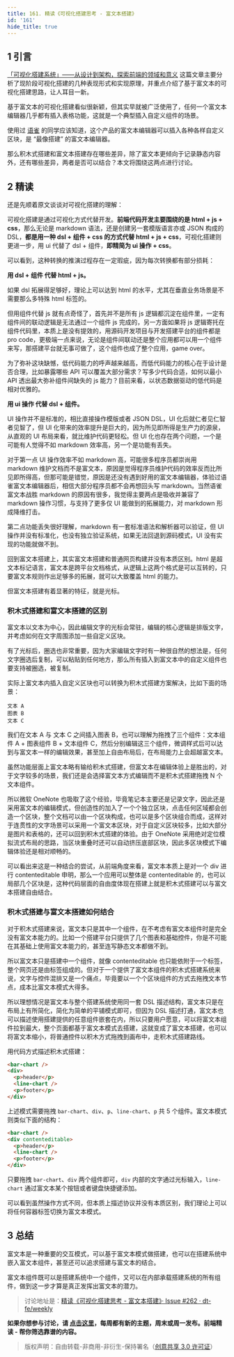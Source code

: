 ```yaml
---
title: 161. 精读《可视化搭建思考 - 富文本搭建》
id: '161'
hide_title: true
---
```


## 1 引言

[「可视化搭建系统」——从设计到架构，探索前端的领域和意义](https://juejin.im/post/6854573220532748302) 这篇文章主要分析了现阶段可视化搭建的几种表现形式和实现原理，并重点介绍了基于富文本的可视化搭建思路，让人耳目一新。

基于富文本的可视化搭建看似很新颖，但其实早就被广泛使用了，任何一个富文本编辑器几乎都有插入表格功能，这就是一个典型插入自定义组件的场景。

使用过 [语雀](https://www.yuque.com/) 的同学应该知道，这个产品的富文本编辑器可以插入各种各样自定义区块，是 “最像搭建” 的富文本编辑器。

那么积木式搭建和富文本搭建存在哪些差异，除了富文本更倾向于记录静态内容外，还有哪些差异，两者是否可以结合？本文将围绕这两点进行讨论。

## 2 精读

还是先顺着原文谈谈对可视化搭建的理解：

可视化搭建是通过可视化方式代替开发。**前端代码开发主要围绕的是 html + js + css**，那么无论是 markdown 语法，还是创建另一套模版语言亦或 JSON 构成的 DSL，**都是用一种 dsl + 组件 + css 的方式代替 html + js + css**，可视化搭建则更进一步，用 ui 代替了 dsl + 组件，**即精简为 ui 操作 + css**。

可以看到，这种转换的推演过程存在一定瑕疵，因为每次转换都有部分损耗：

**用 dsl + 组件 代替 html + js。**

如果 dsl 拓展得足够好，理论上可以达到 html 的水平，尤其在垂直业务场景是不需要那么多特殊 html 标签的。

但用组件代替 js 就有点奇怪了，首先并不是所有 js 逻辑都沉淀在组件里，一定有组件间的联动逻辑是无法通过一个组件 js 完成的，另一方面如果将 js 逻辑寄托在组件代码里，本质上是没有提效的，用源码开发项目与开发搭建平台的组件都是 pro code，更极端一点来说，无论是组件间联动还是整个应用都可以用一个组件来写，那搭建平台就无事可做了，这个组件也成了整个应用，game over。

为了弥补这块缺憾，低代码能力的呼声越来越高，而低代码能力的核心在于设计是否合理，比如暴露哪些 API 可以覆盖大部分需求？写多少代码合适，如何以最小 API 透出最大弥补组件间缺失的 js 能力？目前来看，以状态数据驱动的低代码是相对优雅的。

**用 ui 操作 代替 dsl + 组件。**

UI 操作并不是标准的，相比直接操作模版或者 JSON DSL，UI 化后就仁者见仁智者见智了，但 UI 化带来的效率提升是巨大的，因为所见即所得是生产力的源泉，从直观的 UI 布局来看，就比维护代码更轻松。但 UI 化也存在两个问题，一个是可能有人觉得不如 markdown 效率高，另一个是功能有丢失。

对于第一点 UI 操作效率不如 markdown 高，可能很多程序员都崇尚用 markdown 维护文档而不是富文本，原因是觉得程序员维护代码的效率反而比所见即所得高，但那可能是错觉，原因是还没有遇到好用的富文本编辑器，体验过语雀富文本编辑器后，相信大部分程序员都不会再想回头写 markdown。当然语雀富文本战胜 markdown 的原因有很多，我觉得主要两点是吸收并兼容了 markdown 操作习惯，与支持了更多仅 UI 能做到的拓展能力，对 markdown 形成降维打击。

第二点功能丢失很好理解，markdown 有一套标准语法和解析器可以验证，但 UI 操作并没有标准化，也没有独立验证系统，如果无法回退到源码模式，UI 没有实现的功能就做不到。

回到富文本搭建上，其实富文本搭建和普通网页构建并没有本质区别。html 是超文本标记语言，富文本是跨平台文档格式，从逻辑上这两个格式是可以互转的，只要富文本规则作出足够多的拓展，就可以大致覆盖 html 的能力。

但富文本搭建有着显著的特征，就是光标。

### 积木式搭建和富文本搭建的区别

富文本以文本为中心，因此编辑文字的光标会常驻，编辑的核心逻辑是排版文字，并考虑如何在文字周围添加一些自定义区块。

有了光标后，圈选也非常重要，因为大家编辑文字时有一种很自然的想法是，任何文字圈选后复制，可以粘贴到任何地方，那么所有插入到富文本中的自定义组件也要支持被圈选，被复制。

实际上富文本内插入自定义区块也可以转换为积木式搭建方案解决，比如下面的场景：

```text
文本 A
图表 B
文本 C
```

我们在文本 A 与 文本 C 之间插入图表 B，也可以理解为拖拽了三个组件：文本组件 A + 图表组件 B + 文本组件 C，然后分别编辑这三个组件，微调样式后可以达到与富文本一样的编辑效果，甚至加上自由布局后，在布局能力上会超越富文本。

虽然功能层面上富文本略有输给积木式搭建，但富文本在编辑体验上是胜出的，对于文字较多的场景，我们还是会选择富文本方式编辑而不是积木式搭建拖拽 N 个文本组件。

所以微软 OneNote 也吸取了这个经验，毕竟笔记本主要还是记录文字，因此还是采用富文本的编辑模式，但创造性的加入了一个个独立区块，点击任何区域都会创造一个区块，整个文档可以由一个区块构成，也可以是多个区块组合而成，这样对于连贯性的文字场景可以采用一个富文本区块，对于自定义区块较多，比如大部分是图片和表格的，还可以回到积木式搭建的体验。由于 OneNote 采用绝对定位模拟流式布局的思路，当区块重叠时还可以自动挤压底部区块，因此多区块模式下编辑体验还是相对顺畅的。

可以看出来这是一种结合的尝试，从前端角度来看，富文本本质上是对一个 div 进行 contenteditable 申明，那么一个应用可以整体是 contenteditable 的，也可以局部几个区块是，这种代码层面的自由度体现在搭建上就是积木式搭建可以与富文本搭建自由结合。

### 积木式搭建与富文本搭建如何结合

对于积木式搭建来说，富文本只是其中一个组件，在不考虑有富文本组件时是完全没有富文本能力的。比如一个搭建平台只提供了几个图表和基础控件，你是不可能在其基础上使用富文本能力的，甚至连写静态文本都做不到。

所以富文本只是搭建中一个组件，就像 contenteditable 也只能依附于一个标签，整个网页还是由标签组成的。但对于一个提供了富文本组件的积木式搭建系统来说，文字与控件混排又是一个痛点，毕竟要以一个个区块组件的方式去拖拽文本节点，成本比富文本模式大得多。

所以理想情况是富文本与整个搭建系统使用同一套 DSL 描述结构，富文本只是在布局上有所简化，简化为简单的平铺模式即可，但因为 DSL 描述打通，富文本也可以描述使用搭建提供的任意组件嵌套在内，所以只要用户愿意，可以将富文本组件拉到最大，整个页面都基于富文本模式去搭建，这就变成了富文本搭建，也可以将富文本缩小，将普通控件以积木方式拖拽到画布中，走积木式搭建路线。

用代码方式描述积木式搭建：

```html
<bar-chart />
<div>
  <p>header</p>
  <line-chart />
  <p>footer</p>
</div>
```

上述模式需要拖拽 `bar-chart`、`div`、`p`、`line-chart`、`p` 共 5 个组件。富文本模式则类似下面的结构：

```html
<bar-chart />
<div contenteditable>
  <p>header</p>
  <line-chart />
  <p>footer</p>
</div>
```

只要拖拽 `bar-chart`、`div` 两个组件即可，`div` 内部的文字通过光标输入，`line-chart` 通过富文本某个按钮或者键盘快捷键添加。

可以看到虽然操作方式不同，但本质上描述协议并没有本质区别，我们理论上可以将任何容器标签切换为富文本模式。

## 3 总结

富文本是一种重要的交互模式，可以基于富文本模式做搭建，也可以在搭建系统中嵌入富文本组件，甚至还可以追求搭建与富文本的结合。

富文本组件既可以是搭建系统中一个组件，又可以在内部承载搭建系统的所有组件，做到这一步才算是真正发挥出富文本的潜力。

> 讨论地址是：[精读《可视化搭建思考 - 富文本搭建》· Issue #262 · dt-fe/weekly](https://github.com/dt-fe/weekly/issues/262)

**如果你想参与讨论，请 [点击这里](https://github.com/dt-fe/weekly)，每周都有新的主题，周末或周一发布。前端精读 - 帮你筛选靠谱的内容。**

> 版权声明：自由转载-非商用-非衍生-保持署名（[创意共享 3.0 许可证](https://creativecommons.org/licenses/by-nc-nd/3.0/deed.zh)）
